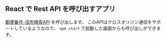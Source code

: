 ## React で Rest API を呼び出すアプリ

[郵便番号-住所検索API](https://zipaddress.net) を呼び出します。
このAPIはクロスオリジン通信をサポートしているようなので、
`npm start` で起動した画面からも呼び出しができます。
